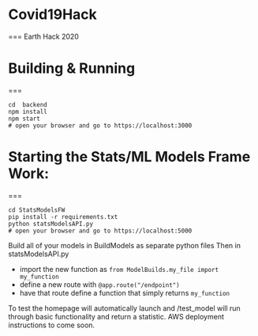 # Covid19Hack
===
Earth Hack 2020

# Building & Running
===
```
cd  backend
npm install
npm start
# open your browser and go to https://localhost:3000
```
# Starting the Stats/ML Models Frame Work:
===
```
cd StatsModelsFW
pip install -r requirements.txt
python statsModelsAPI.py
# open your browser and go to https://localhost:5000
```
Build all of your models in BuildModels as separate python files
Then in statsModelsAPI.py
- import the new function as `from ModelBuilds.my_file import my_function`
- define a new route with `@app.route("/endpoint")`  
- have that route define a function that simply returns `my_function`

To test the homepage will automatically launch and /test_model will run through basic functionality and return a statistic.
AWS deployment instructions to come soon.